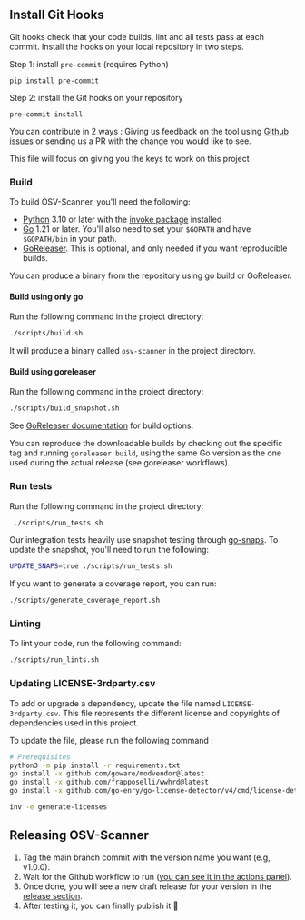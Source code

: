 ## Install Git Hooks

Git hooks check that your code builds, lint and all tests pass at each commit.
Install the hooks on your local repository in two steps.

Step 1: install `pre-commit` (requires Python)

```shell
pip install pre-commit
```

Step 2: install the Git hooks on your repository

```shell
pre-commit install
```

You can contribute in 2 ways : Giving us feedback on the tool using [Github issues](https://github.com/DataDog/datadog-sbom-generator/issues) or sending us a PR with the change you would like to see.

This file will focus on giving you the keys to work on this project

### Build

To build OSV-Scanner, you'll need the following:

- [Python]() 3.10 or later with the [invoke package](https://www.pyinvoke.org/installing.html) installed
- [Go](https://golang.org/doc/install) 1.21 or later. You'll also need to set your `$GOPATH` and have `$GOPATH/bin` in your path.
- [GoReleaser](https://goreleaser.com/). This is optional, and only needed if you want reproducible builds.

You can produce a binary from the repository using go build or GoReleaser.

#### Build using only go

Run the following command in the project directory:

```bash
./scripts/build.sh
```

It will produce a binary called `osv-scanner` in the project directory.

#### Build using goreleaser

Run the following command in the project directory:

```bash
./scripts/build_snapshot.sh
```

See [GoReleaser documentation](https://goreleaser.com/cmd/goreleaser_build/) for build options.

You can reproduce the downloadable builds by checking out the specific tag and running `goreleaser build`, using the same Go version as the one used during the actual release (see goreleaser workflows).

### Run tests

Run the following command in the project directory:

```bash
 ./scripts/run_tests.sh
```

Our integration tests heavily use snapshot testing through [go-snaps](https://github.com/gkampitakis/go-snaps).
To update the snapshot, you'll need to run the following:

```bash
UPDATE_SNAPS=true ./scripts/run_tests.sh
```

If you want to generate a coverage report, you can run:

```bash
./scripts/generate_coverage_report.sh
```

### Linting

To lint your code, run the following command:

```bash
./scripts/run_lints.sh
```

### Updating LICENSE-3rdparty.csv

To add or upgrade a dependency, update the file named `LICENSE-3rdparty.csv`.
This file represents the different license and copyrights of dependencies used in this project.

To update the file, please run the following command :

```bash
# Prerequisites
python3 -m pip install -r requirements.txt
go install -x github.com/goware/modvendor@latest
go install -x github.com/frapposelli/wwhrd@latest
go install -x github.com/go-enry/go-license-detector/v4/cmd/license-detector@latest

inv -e generate-licenses
```

## Releasing OSV-Scanner

1. Tag the main branch commit with the version name you want (e.g, v1.0.0).
2. Wait for the Github workflow to run ([you can see it in the actions panel](https://github.com/DataDog/datadog-sbom-generator/actions/workflows/goreleaser.yml)).
3. Once done, you will see a new draft release for your version in the [release section](https://github.com/DataDog/datadog-sbom-generator/releases).
4. After testing it, you can finally publish it 🎉
